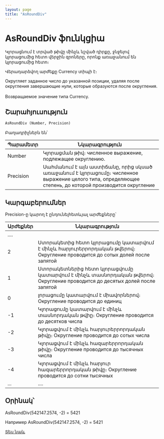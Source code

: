 ```yaml
---
layout: page
title: "AsRoundDiv"
---
```


# AsRoundDiv ֆունկցիա

Կլորացնում է տրված թիվը մինչև նշված դիրքը, ջնջելով կլորացումից հետո վերջին զրոները, որոնք առաջանում են կլորացումից հետո։

Վերադարձվող արժեքը Currency տիպի է։

Округляет заданное число до указанной позиции, удаляя после округления завершающие нули, которые образуются после округления. <br>
<br>
Возвращаемое значение типа Currency.


## Շարահյուսություն

```vb
AsRoundDiv (Number, Precision)
```


Բաղադրիչներն են՝


| Պարամետր | Նկարագրություն |
|--|--|
| Number | Կլորացման թիվ։ численное выражение, подлежащее округлению. |
| Precision | Սահմանում է այն աստիճանը, որից սկսած առաջանում է կլորացումը։ численное выражение целого типа, определяющее степень, до которой производится округление |


## Կարգաբերումներ

Precision-ը կարող է ընդունելհետևյալ արժեքները՝


| Արժեքներ | Նկարագրություն |
|--|--|
| .... |  |
| 2 | Ստորակետից հետո կլորացումը կատարվում է մինչև հարյուրերրորդական թվերով։ Округление проводится до сотых долей после запятой |
| 1 | Ստորակետներից հետո կլորացվումը կատարվում է մինչև տասնորդական թվերով։ Округление проводится до десятых долей после запятой |
| 0 | լորացումը կատարվում է միավորներով։ Округление проводится до единиц |
| -1 | Կլորացումը կատարվում է մինչև տասնորդական թվիը։ Округление проводится до десятков числа |
| -2 | Կլորացվում է մինչև հարյուրերրորդական թիվը։ Округление проводится до сотых числа |
| -3 | Կլորացվում է մինչև հազարերրորդական թիվը։ Округление проводится до тысячных числа |
| -4 | Կլորացվում է մինչև հարյուր հազարերրորդական թիվը։ Округление проводится до сотни тысячных |
| ... | .... |



## Օրինակ՝

AsRoundDiv(542147.2574, -2) = 5421

Например AsRoundDiv(542147.2574, -2) = 5421

[Տես նաև](AsRound.html)
